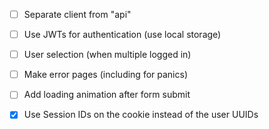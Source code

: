 - [ ] Separate client from "api"
- [ ] Use JWTs for authentication (use local storage)


- [ ] User selection (when multiple logged in)
- [ ] Make error pages (including for panics)
- [ ] Add loading animation after form submit
- [X] Use Session IDs on the cookie instead of the user UUIDs